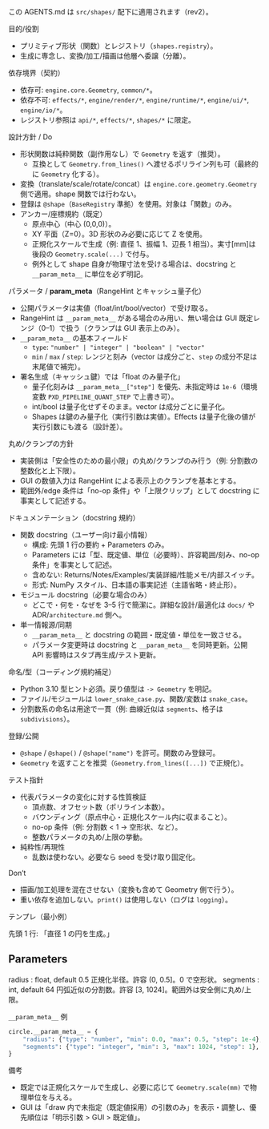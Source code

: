 この AGENTS.md は `src/shapes/` 配下に適用されます（rev2）。

目的/役割
- プリミティブ形状（関数）とレジストリ（`shapes.registry`）。
- 生成に専念し、変換/加工/描画は他層へ委譲（分離）。

依存境界（契約）
- 依存可: `engine.core.Geometry`, `common/*`。
- 依存不可: `effects/*`, `engine/render/*`, `engine/runtime/*`, `engine/ui/*`, `engine/io/*`。
- レジストリ参照は `api/*`, `effects/*`, `shapes/*` に限定。

設計方針 / Do
- 形状関数は純粋関数（副作用なし）で `Geometry` を返す（推奨）。
  - 互換として `Geometry.from_lines()` へ渡せるポリライン列も可（最終的に `Geometry` 化する）。
- 変換（translate/scale/rotate/concat）は `engine.core.geometry.Geometry` 側で適用。shape 関数では行わない。
- 登録は `@shape`（`BaseRegistry` 準拠）を使用。対象は「関数」のみ。
- アンカー/座標規約（既定）
  - 原点中心（中心 (0,0,0)）。
  - XY 平面（Z=0）。3D 形状のみ必要に応じて Z を使用。
  - 正規化スケールで生成（例: 直径 1、振幅 1、辺長 1 相当）。実寸[mm]は後段の `Geometry.scale(...)` で付与。
  - 例外として shape 自身が物理寸法を受ける場合は、docstring と `__param_meta__` に単位を必ず明記。

パラメータ / __param_meta__（RangeHint とキャッシュ量子化）
- 公開パラメータは実値（float/int/bool/vector）で受け取る。
- RangeHint は `__param_meta__` がある場合のみ用い、無い場合は GUI 既定レンジ（0–1）で扱う（クランプは GUI 表示上のみ）。
- `__param_meta__` の基本フィールド
  - `type`: `"number" | "integer" | "boolean" | "vector"`
  - `min` / `max` / `step`: レンジと刻み（vector は成分ごと、`step` の成分不足は末尾値で補完）。
- 署名生成（キャッシュ鍵）では「float のみ量子化」
  - 量子化刻みは `__param_meta__["step"]` を優先、未指定時は `1e-6`（環境変数 `PXD_PIPELINE_QUANT_STEP` で上書き可）。
  - int/bool は量子化せずそのまま。vector は成分ごとに量子化。
  - Shapes は鍵のみ量子化（実行引数は実値）。Effects は量子化後の値が実行引数にも渡る（設計差）。

丸め/クランプの方針
- 実装側は「安全性のための最小限」の丸め/クランプのみ行う（例: 分割数の整数化と上下限）。
- GUI の数値入力は RangeHint による表示上のクランプを基本とする。
- 範囲外/edge 条件は「no-op 条件」や「上限クリップ」として docstring に事実として記述する。

ドキュメンテーション（docstring 規約）
- 関数 docstring（ユーザー向け最小情報）
  - 構成: 先頭 1 行の要約 + Parameters のみ。
  - Parameters には「型、既定値、単位（必要時）、許容範囲/刻み、no-op 条件」を事実として記述。
  - 含めない: Returns/Notes/Examples/実装詳細/性能メモ/内部スイッチ。
  - 形式: NumPy スタイル、日本語の事実記述（主語省略・終止形）。
- モジュール docstring（必要な場合のみ）
  - どこで・何を・なぜを 3–5 行で簡潔に。詳細な設計/最適化は `docs/` や ADR/`architecture.md` 側へ。
- 単一情報源/同期
  - `__param_meta__` と docstring の範囲・既定値・単位を一致させる。
  - パラメータ変更時は docstring と `__param_meta__` を同時更新。公開 API 影響時はスタブ再生成/テスト更新。

命名/型（コーディング規約補足）
- Python 3.10 型ヒント必須。戻り値型は `-> Geometry` を明記。
- ファイル/モジュールは `lower_snake_case.py`、関数/変数は `snake_case`。
- 分割数系の命名は用途で一貫（例: 曲線近似は `segments`、格子は `subdivisions`）。

登録/公開
- `@shape` / `@shape()` / `@shape("name")` を許可。関数のみ登録可。
- `Geometry` を返すことを推奨（`Geometry.from_lines([...])` で正規化）。

テスト指針
- 代表パラメータの変化に対する性質検証
  - 頂点数、オフセット数（ポリライン本数）。
  - バウンディング（原点中心・正規化スケール内に収まること）。
  - no-op 条件（例: 分割数 < 1 → 空形状、など）。
  - 整数パラメータの丸め/上限の挙動。
- 純粋性/再現性
  - 乱数は使わない。必要なら seed を受け取り固定化。

Don’t
- 描画/加工処理を混在させない（変換も含めて Geometry 側で行う）。
- 重い依存を追加しない。`print()` は使用しない（ログは `logging`）。

テンプレ（最小例）

先頭 1 行: 「直径 1 の円を生成。」

Parameters
----------
radius : float, default 0.5
    正規化半径。許容 (0, 0.5]。0 で空形状。
segments : int, default 64
    円弧近似の分割数。許容 [3, 1024]。範囲外は安全側に丸め/上限。

`__param_meta__` 例

```python
circle.__param_meta__ = {
    "radius": {"type": "number", "min": 0.0, "max": 0.5, "step": 1e-4},
    "segments": {"type": "integer", "min": 3, "max": 1024, "step": 1},
}
```

備考
- 既定では正規化スケールで生成し、必要に応じて `Geometry.scale(mm)` で物理単位を与える。
- GUI は「draw 内で未指定（既定値採用）の引数のみ」を表示・調整し、優先順位は「明示引数 > GUI > 既定値」。

